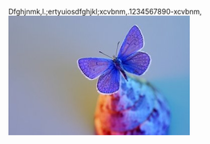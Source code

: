  
 Dfghjnmk,l.;ertyuiosdfghjkl;xcvbnm,.1234567890-xcvbnm, 
 ![](Images/test5_5b868ed1874c8944b86b6962.jpg)